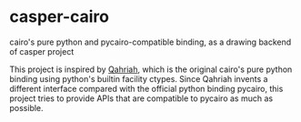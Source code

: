 # casper-cairo
cairo's pure python and pycairo-compatible binding, as a drawing backend of casper project

This project is inspired by [Qahriah](https://github.com/ldo/qahirah), which is the original cairo's pure python binding using python's builtin facility ctypes. Since Qahriah invents a different interface compared with the official python binding pycairo, this project tries to provide APIs that are compatible to pycairo as much as possible.
